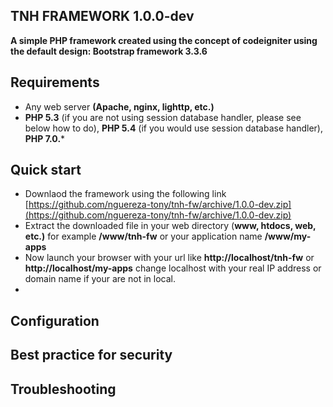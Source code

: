 ## TNH FRAMEWORK 1.0.0-dev
**A simple PHP framework created using the concept of codeigniter using the default design: Bootstrap framework 3.3.6**
## Requirements

 - Any web server **(Apache, nginx, lighttp, etc.)**
 - **PHP 5.3** (if you are not using session database handler, please see below how to do), **PHP 5.4** (if you would use session database handler), **PHP 7.0.***

## Quick start
 - Downlaod the framework using the following link [https://github.com/nguereza-tony/tnh-fw/archive/1.0.0-dev.zip](https://github.com/nguereza-tony/tnh-fw/archive/1.0.0-dev.zip)
 - Extract the downloaded file in your web directory (**www, htdocs, web, etc.)** for example **/www/tnh-fw** or your application name **/www/my-apps**
 - Now launch your browser with your url like **http://localhost/tnh-fw** or **http://localhost/my-apps** change localhost with your real IP address or domain name if your are not in local.
 - 
## Configuration


## Best practice for security


## Troubleshooting